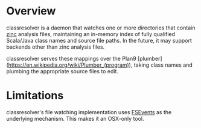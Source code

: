 # Overview
classresolver is a daemon that watches one or more directories that contain
[zinc](https://github.com/typesafehub/zinc) analysis files, maintaining
an in-memory index of fully qualified Scala/Java class names and source
file paths. In the future, it may support backends other than zinc analysis files.

classresolver serves these mappings over the Plan9 [plumber]
(https://en.wikipedia.org/wiki/Plumber_(program)), taking class
names and plumbing the appropriate source files to edit.

# Limitations
classresolver's file watching implementation uses
[FSEvents](https://en.wikipedia.org/wiki/FSEvents) as the underlying
mechanism. This makes it an OSX-only tool.
